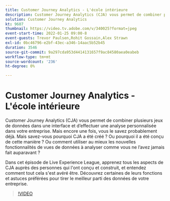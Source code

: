 ```yaml
---
title: Customer Journey Analytics - L'école intérieure
description: Customer Journey Analytics (CJA) vous permet de combiner plusieurs jeux de données dans une interface et d’effectuer une analyse personnalisée dans votre entreprise. Mais encore une fois, vous le savez probablement déjà. Mais savez-vous pourquoi CJA a été créé ? Ou pourquoi il a été conçu de cette manière ? Ou comment utiliser au mieux les nouvelles fonctionnalités de vues de données à analyser comme vous ne l’avez jamais fait auparavant ? Dans cet épisode de Live Experience League, apprenez tous les aspects de CJA auprès des personnes qui l'ont conçu et construit, et entendez comment tout cela s'est avéré être. Découvrez certaines de leurs fonctions et astuces préférées pour tirer le meilleur parti des données de votre entreprise.
solution: Customer Journey Analytics
kt: 9607
thumbnail: https://video.tv.adobe.com/v/340025?format=jpeg
event-start-time: 2022-01-25 09:00-8
event-guests: Trevor Paulsen,Rohit Gossain,Alex Strawn
exl-id: 0bc46796-e2bf-43ec-a346-14aac5b52b45
duration: 3546
source-git-commit: 9a297cda953d4414131657f9ac84580aea0eabeb
workflow-type: tm+mt
source-wordcount: '236'
ht-degree: 0%

---
```


# Customer Journey Analytics - L&#39;école intérieure

Customer Journey Analytics (CJA) vous permet de combiner plusieurs jeux de données dans une interface et d’effectuer une analyse personnalisée dans votre entreprise. Mais encore une fois, vous le savez probablement déjà. Mais savez-vous pourquoi CJA a été créé ? Ou pourquoi il a été conçu de cette manière ? Ou comment utiliser au mieux les nouvelles fonctionnalités de vues de données à analyser comme vous ne l’avez jamais fait auparavant ?

Dans cet épisode de Live Experience League, apprenez tous les aspects de CJA auprès des personnes qui l&#39;ont conçu et construit, et entendez comment tout cela s&#39;est avéré être. Découvrez certaines de leurs fonctions et astuces préférées pour tirer le meilleur parti des données de votre entreprise.

>[!VIDEO](https://video.tv.adobe.com/v/340025/?quality=12&learn=on)
